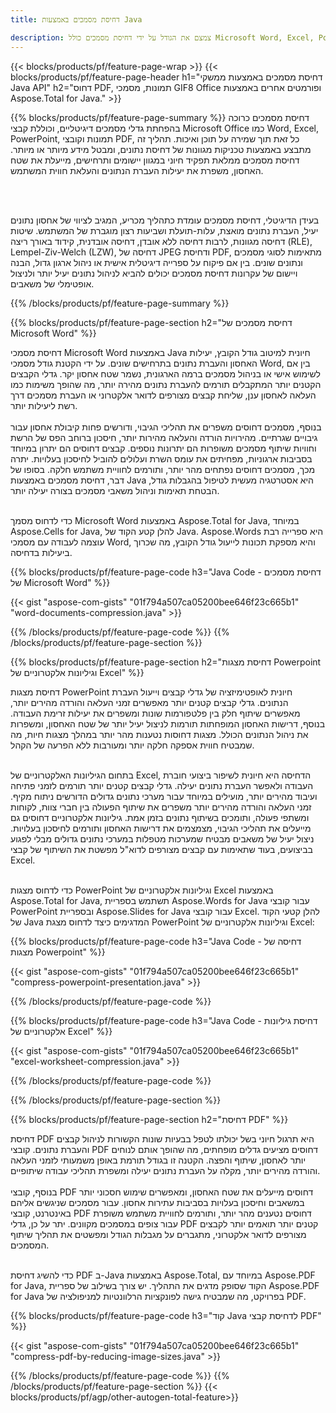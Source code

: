 ```yaml
---
title: דחיסת מסמכים באמצעות Java

description: צמצם את הגודל על ידי דחיסת מסמכים כולל Microsoft Word, Excel, PowerPoint, PDF ותמונות באמצעות יישום Java שלך.  בדוק את תוצאת הדחיסה באינטרנט.
---
```


{{< blocks/products/pf/feature-page-wrap >}}
{{< blocks/products/pf/feature-page-header h1="דחיסת מסמכים באמצעות ממשקי Java API" h2="דחוס PDF, תמונות, מסמכי GIF8 Office ופורמטים אחרים באמצעות Aspose.Total for Java." >}}

{{% blocks/products/pf/feature-page-summary %}}
דחיסת מסמכים כרוכה בהפחתת גדלי מסמכים דיגיטליים, וכוללת קבצי Microsoft Office כמו Word, Excel, PowerPoint, תמונות וקובצי PDF, כל זאת תוך שמירה על תוכן ואיכות.  תהליך זה מתבצע באמצעות טכניקות מגוונות של דחיסת נתונים, ומבטל מידע מיותר או מיותר.  דחיסת מסמכים ממלאת תפקיד חיוני במגוון יישומים ותרחישים, מייעלת את שטח האחסון, משפרת את יעילות העברת הנתונים והעלאת חווית המשתמש.

<br /> <br />

בעידן הדיגיטלי, דחיסת מסמכים עומדת כתהליך מכריע, המגיב לציווי של אחסון נתונים יעיל, העברת נתונים מואצת, עלות-תועלת ושביעות רצון מוגברת של המשתמש.  שיטות דחיסה מגוונות, לרבות דחיסה ללא אובדן, דחיסה אובדנית, קידוד באורך ריצה (RLE), Lempel-Ziv-Welch (LZW), דחיסה של JPEG ודחיסת PDF, מתאימות לסוגי מסמכים ונתונים שונים.  בין אם פיקוח על ספרייה דיגיטלית אישית או ניהול ארגון גדול, הבנה ויישום של עקרונות דחיסת מסמכים יכולים להביא לניהול נתונים יעיל יותר ולניצול אופטימלי של משאבים.

{{% /blocks/products/pf/feature-page-summary  %}}

{{% blocks/products/pf/feature-page-section  h2="דחיסת מסמכים של Microsoft Word" %}}

דחיסת מסמכי Microsoft Word באמצעות Java חיונית למיטוב גודל הקובץ, יעילות האחסון והעברת נתונים בתרחישים שונים.  על ידי הקטנת גודל מסמכי Word, בין אם לשימוש אישי או בניהול מסמכים ברמה הארגונית, נשמר שטח אחסון יקר.  גדלי הקבצים הקטנים יותר המתקבלים תורמים להעברת נתונים מהירה יותר, מה שהופך משימות כמו העלאה לאחסון ענן, שליחת קבצים מצורפים לדואר אלקטרוני או העברת מסמכים דרך רשת ליעילות יותר.<br /><br />
בנוסף, מסמכים דחוסים משפרים את תהליכי הגיבוי, ודורשים פחות קיבולת אחסון עבור גיבויים שגרתיים.  מהירויות הורדה והעלאה מהירות יותר, חיסכון ברוחב הפס של הרשת וחוויות שיתוף מסמכים משופרות הם יתרונות נוספים.  קבצים דחוסים הם יתרון במיוחד בסביבות ארגוניות, מפחיתים את עומס השרת ועלולים להוביל לחיסכון בעלויות.  יתרה מכך, מסמכים דחוסים נפתחים מהר יותר, ותורמים לחוויית משתמש חלקה.  בסופו של דבר, דחיסת מסמכים באמצעות Java היא אסטרטגיה מעשית לטיפול בהגבלות גודל, הבטחת תאימות וניהול משאבי מסמכים בצורה יעילה יותר.<br /><br />

כדי לדחוס מסמך Microsoft Word באמצעות Aspose.Total for Java, במיוחד Aspose.Cells for Java, להלן קטע הקוד של Java.  Aspose.Words היא ספרייה רבת עוצמה לעבודה עם מסמכי Word, והיא מספקת תכונות לייעול גודל הקובץ, מה שכרוך ביעילות בדחיסה.

{{% blocks/products/pf/feature-page-code h3="Java Code - דחיסת מסמכים של Microsoft Word" %}}

{{< gist "aspose-com-gists" "01f794a507ca05200bee646f23c665b1" "word-documents-compression.java" >}}

{{% /blocks/products/pf/feature-page-code  %}}
{{% /blocks/products/pf/feature-page-section %}}

{{% blocks/products/pf/feature-page-section  h2="דחיסת מצגות Powerpoint וגיליונות אלקטרוניים של Excel" %}}

דחיסת מצגות PowerPoint חיונית לאופטימיזציה של גדלי קבצים וייעול העברת הנתונים.  גדלי קבצים קטנים יותר מאפשרים זמני העלאה והורדה מהירים יותר, מאפשרים שיתוף חלק בין פלטפורמות שונות ומשפרים את יעילות זרימת העבודה. בנוסף, דרישות האחסון המופחתות תורמות לניצול יעיל יותר של שטח האחסון, ומשפרות את ניהול הנתונים הכולל.  מצגות דחוסות נטענות מהר יותר במהלך מצגות חיות, מה שמבטיח חווית אספקה חלקה יותר ומעורבות ללא הפרעה של הקהל.<br /><br />

בתחום הגיליונות האלקטרוניים של Excel, הדחיסה היא חיונית לשיפור ביצועי חוברת העבודה ולאפשר העברת נתונים יעילה.  גדלי קבצים קטנים יותר תורמים לזמני פתיחה ועיבוד מהירים יותר, מועילים במיוחד עבור מערכי נתונים גדולים הדורשים ניתוח מקיף.  זמני העלאה והורדה מהירים יותר משפרים את שיתוף הפעולה בין חברי צוות, לקוחות ומשתפי פעולה, ותומכים בשיתוף נתונים בזמן אמת.  גיליונות אלקטרוניים דחוסים גם מייעלים את תהליכי הגיבוי, מצמצמים את דרישות האחסון ותורמים לחיסכון בעלויות.  ניצול יעיל של משאבים מבטיח שמערכות מטפלות במערכי נתונים גדולים מבלי לפגוע בביצועים, בעוד שתאימות עם קבצים מצורפים לדוא"ל מפשטת את השיתוף של קבצי Excel.<br /><br />

כדי לדחוס מצגות PowerPoint וגיליונות אלקטרוניים של Excel באמצעות Aspose.Total for Java, תשתמש בספריית Aspose.Words for Java עבור קובצי PowerPoint ובספריית Aspose.Slides for Java עבור קובצי Excel.  להלן קטעי הקוד של Java המדגימים כיצד לדחוס מצגת PowerPoint וגיליונות אלקטרוניים של Excel:

{{% blocks/products/pf/feature-page-code h3="Java Code - דחיסה של מצגות Powerpoint" %}}

{{< gist "aspose-com-gists" "01f794a507ca05200bee646f23c665b1" "compress-powerpoint-presentation.java" >}}

{{% /blocks/products/pf/feature-page-code  %}}

{{% blocks/products/pf/feature-page-code h3="Java Code - דחיסת גיליונות אלקטרוניים של Excel" %}}

{{< gist "aspose-com-gists" "01f794a507ca05200bee646f23c665b1" "excel-worksheet-compression.java" >}}

{{% /blocks/products/pf/feature-page-code  %}}

{{% /blocks/products/pf/feature-page-section %}}

{{% blocks/products/pf/feature-page-section  h2="דחיסת PDF" %}}

דחיסת PDF היא תרגול חיוני בשל יכולתו לטפל בבעיות שונות הקשורות לניהול קבצים והעברת נתונים.  קובצי PDF דחוסים מציעים גדלים מופחתים, מה שהופך אותם לנוחים יותר לאחסון, שיתוף והפצה.  הקטנה זו בגודל תורמת באופן משמעותי לזמני העלאה והורדה מהירים יותר, מקלה על העברת נתונים יעילה ומשפרת תהליכי עבודה שיתופיים.  <br /><br />
בנוסף, קובצי PDF דחוסים מייעלים את שטח האחסון, ומאפשרים שימוש חסכוני יותר במשאבים וחיסכון בעלויות בסביבות עתירות אחסון.  עבור מסמכים שניגשים אליהם באינטרנט, קובצי PDF דחוסים נטענים מהר יותר, ותורמים לחוויית משתמש משופרת עבור צופים במסמכים מקוונים.  יתר על כן, גדלי PDF קטנים יותר תואמים יותר לקבצים מצורפים לדואר אלקטרוני, מתגברים על מגבלות הגודל ומפשטים את תהליך שיתוף המסמכים.<br /><br />

כדי להשיג דחיסת PDF ב-Java באמצעות Aspose.Total, במיוחד עם Aspose.PDF for Java, הקוד שסופק מדגים את התהליך.  יש צורך בשילוב של ספריית Aspose.PDF for Java בפרויקט, מה שמבטיח גישה לפונקציות הרלוונטיות למניפולציה של PDF. 

{{% blocks/products/pf/feature-page-code h3="קוד Java לדחיסת קבצי PDF" %}}

{{< gist "aspose-com-gists" "01f794a507ca05200bee646f23c665b1" "compress-pdf-by-reducing-image-sizes.java" >}}

{{% /blocks/products/pf/feature-page-code  %}}
{{% /blocks/products/pf/feature-page-section %}}
{{< blocks/products/pf/agp/other-autogen-total-feature>}}
